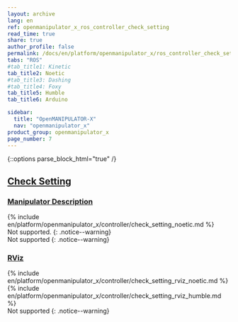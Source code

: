 ```yaml
---
layout: archive
lang: en
ref: openmanipulator_x_ros_controller_check_setting
read_time: true
share: true
author_profile: false
permalink: /docs/en/platform/openmanipulator_x/ros_controller_check_setting/
tabs: "ROS"
#tab_title1: Kinetic
tab_title2: Noetic
#tab_title3: Dashing
#tab_title4: Foxy
tab_title5: Humble
tab_title6: Arduino

sidebar:
  title: "OpenMANIPULATOR-X"
  nav: "openmanipulator_x"
product_group: openmanipulator_x
page_number: 7
---
```


<style>body {counter-reset: h1 5 !important;}</style>
<div style="counter-reset: h2 1"></div>

{::options parse_block_html="true" /}

<!--[dummy Header 1]>
  <h1 id="controller">Controller</h1>
  <h2 id="check-setting">Check Setting</h2>
  <p class="dummy_content">Manipulator Description, Rviz </p>
<![end dummy Header 1]-->

## [Check Setting](#check-setting)

### [Manipulator Description](#manipulator-description)

<!-- <section data-id="{{ page.tab_title1 }}" class="tab_contents">
{% include en/platform/openmanipulator_x/controller/check_setting_kinetic.md %}
</section> -->

<section data-id="{{ page.tab_title2 }}" class="tab_contents">
{% include en/platform/openmanipulator_x/controller/check_setting_noetic.md %}
</section>

<!-- <section data-id="{{ page.tab_title3 }}" class="tab_contents">
{% include en/platform/openmanipulator_x/controller/check_setting_dashing.md %}
</section> -->

<!-- <section data-id="{{ page.tab_title4 }}" class="tab_contents">
{% include en/platform/openmanipulator_x/controller/check_setting_dashing.md %}
</section> -->

<section data-id="{{ page.tab_title5 }}" class="tab_contents">
Not supported.
{: .notice--warning}
</section>

<section data-id="{{ page.tab_title6 }}" class="tab_contents">
Not supported
{: .notice--warning}
</section>

### [RViz](#rviz)

<!-- <section data-id="{{ page.tab_title1 }}" class="tab_contents">
{% include en/platform/openmanipulator_x/controller/check_setting_rviz_kinetic.md %}
</section> -->

<section data-id="{{ page.tab_title2 }}" class="tab_contents">
{% include en/platform/openmanipulator_x/controller/check_setting_rviz_noetic.md %}
</section>

<!-- <section data-id="{{ page.tab_title3 }}" class="tab_contents">
{% include en/platform/openmanipulator_x/controller/check_setting_rviz_dashing.md %}
</section> -->

<!-- <section data-id="{{ page.tab_title4 }}" class="tab_contents">
{% include en/platform/openmanipulator_x/controller/check_setting_rviz_dashing.md %}
</section> -->

<section data-id="{{ page.tab_title5 }}" class="tab_contents">
{% include en/platform/openmanipulator_x/controller/check_setting_rviz_humble.md %}
</section>

<section data-id="{{ page.tab_title6 }}" class="tab_contents">
Not supported
{: .notice--warning}
</section>
